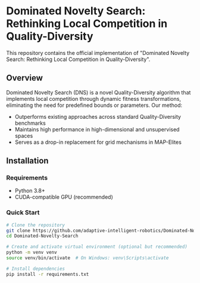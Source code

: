 # Dominated Novelty Search: Rethinking Local Competition in Quality-Diversity


This repository contains the official implementation of "Dominated Novelty Search: Rethinking Local Competition in Quality-Diversity".

## Overview

Dominated Novelty Search (DNS) is a novel Quality-Diversity algorithm that implements local competition through dynamic fitness transformations, eliminating the need for predefined bounds or parameters. Our method:

- Outperforms existing approaches across standard Quality-Diversity benchmarks
- Maintains high performance in high-dimensional and unsupervised spaces
- Serves as a drop-in replacement for grid mechanisms in MAP-Elites

## Installation

### Requirements
- Python 3.8+
- CUDA-compatible GPU (recommended)

### Quick Start
```bash
# Clone the repository
git clone https://github.com/adaptive-intelligent-robotics/Dominated-Novelty-Search
cd Dominated-Novelty-Search

# Create and activate virtual environment (optional but recommended)
python -m venv venv
source venv/bin/activate  # On Windows: venv\Scripts\activate

# Install dependencies
pip install -r requirements.txt
